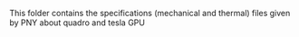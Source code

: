 This folder contains the specifications (mechanical and thermal) files given by PNY about quadro and tesla GPU
